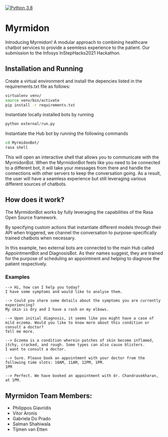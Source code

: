 [![Python 3.8](https://img.shields.io/badge/python-3.8-blue.svg)](https://www.python.org/downloads/release/python-380/)

# Myrmidon

Introducing Myrmidon! 
A modular approach to combining healthcare chatbot services to provide a seemless experience to the patient. Our submission to the Infosys InStepHacks2021 Hackathon.

## Installation and Running
Create a virtual environment and install the depencies listed in the requirements.txt file as follows:

```bash
virtualenv venv/
source venv/bin/activate
pip install -r requirements.txt
```

Instantiate locally installed bots by running 

```python 
python external/run.py
```

Instantiate the Hub bot by running the following commands

```bash
cd MyrmidonBot/
rasa shell
```

This will open an interactive shell that allows you to communicate with the MyrmidonBot. When the MyrmidonBot feels like you need to be connected to a different bot, it will take your messages from there and handle the connections with other servers to keep the conversation going. As a result, the user will have a seamless experience but still leveraging various different sources of chatbots.

## How does it work?
The MyrmidonBot works by fully leveraging the capabilities of the Rasa Open Source framework.

By specifying custom actions that instantiate different models through their API when triggered, we channel the conversation to purpose-specifically trained chatbots when necessary.

In this example, two external bots are connected to the main Hub called AppointmentBot and DiagnosisBot. As their names suggest, they are trained for the purpose of scheduling an appointment and helping to diagnose the patient respectively. 

### Examples
```code
--> Hi, how can I help you today?  
I have some symptoms and would like to analyse them.

--> Could you share some details about the symptoms you are currently experiencing?  
My skin is dry and I have a rash on my elbows. 

--> Upon initial diagnosis, it seems like you might have a case of mild eczema. Would you like to know more about this condition or consult a doctor?  
Tell me more.

--> Eczema is a condition wherein patches of skin become inflamed, itchy, cracked, and rough. Some types can also cause blisters.   
I want to consult a doctor.

--> Sure. Please book an appointment with your doctor from the following time slots: 10AM, 11AM, 12PM, 1PM.  
1PM

--> Perfect. We have booked an appointment with dr. Chandrasekharan, at 1PM.  
```
## Myrmidon Team Members:
  * Philippos Giavridis
  * Vitor Aronis
  * Gabriela Do Prado
  * Salman Shahiwala
  * Tijmen van Etten
